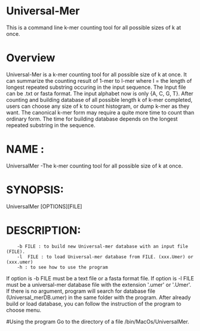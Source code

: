 # Universal-Mer
  This is a command line k-mer counting tool for all possible sizes of k at once.
# Overview
  Universal-Mer is a k-mer counting tool for all possible size of k at once. It can summarize the counting result of 1-mer to l-mer where l = the length of longest repeated substring occuring in the input sequence. The Input file can be .txt or fasta format. The input alphabet now is only {A, C, G, T}. After counting and building database of all possible length k of k-mer completed, users can choose any size of k to count histogram, or dump k-mer as they want. The canonical k-mer form may require a quite more time to count than ordinary form. The time for building database depends on the longest repeated substring in the sequence.
  
# NAME :
  UniversalMer -The k-mer counting tool for all possible size of k at once. 

# SYNOPSIS: 
  UniversalMer [OPTIONS][FILE]

# DESCRIPTION:
        -b FILE : to build new Universal-mer database with an input file (FILE).
        -l  FILE : to load Universal-mer database from FILE. (xxx.Umer) or (xxx.umer) 
        -h : to see how to use the program

  If option is -b  FILE must be a text file or a fasta format file.
  If option is -l  FILE must be a universal-mer database file with the extension '.umer' or '.Umer'. 
  If there is no argument, program will search for database file (Universal_merDB.umer) in the same folder with the program.
  After already build or load database, you can follow the instruction of the program to choose menu. 

 #Using the program
   Go to the directory of a file  /bin/MacOs/UniversalMer.  
